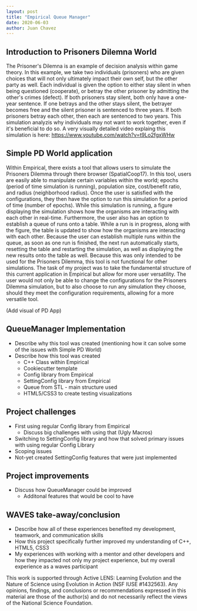 ```yaml
---
layout: post
title: "Empirical Queue Manager"
date: 2020-06-03
author: Juan Chavez
---
```


## Introduction to Prisoners Dilemna World
  The Prisoner's Dilemna is an example of decision analysis within game theory. In this example, we take two individuals (prisoners) who are given choices that will not only ultimately impact their own self, but the other party as well. Each individual is given the option to either stay silent in when being questioned (cooperate), or betray the other prisoner by admitting the other's crimes (defect). If both prisoners stay silent, both only have a one-year sentence. If one betrays and the other stays silent, the betrayer becomes free and the silent prisoner is sentenced to three years. If both prisoners betray each other, then each are sentenced to two years. This simulation analyzis why individuals may not want to work together, even if it's beneficial to do so.
A very visually detailed video explaing this simulation is here: https://www.youtube.com/watch?v=t9Lo2fgxWHw
  
## Simple PD World application
  Within Empirical, there exists a tool that allows users to simulate the Prisoners Dilemma through there browser (SpatialCoop17). In this tool, users are easily able to manipulate certain variables within the world; epochs (period of time simulation is running), population size, cost/benefit ratio, and radius (neighborhood radius). Once the user is satisfied with the configurations, they then have the option to run this simulation for a period of time (number of epochs). While this simulation is running, a figure displaying the simulation shows how the organisms are interacting with each other in real-time. Furthermore, the user also has an option to establish a queue of runs onto a table. While a run is in progress, along with the figure, the table is updated to show how the organisms are interacting with each other. Because the user can establish multiple runs within the queue, as soon as one run is finished, the next run automatically starts, resetting the table and restarting the simulation, as well as displaying the new results onto the table as well. 
  Because this was only intended to be used for the Prisoners Dilemma, this tool is not functional for other simulations. The task of my project was to take the fundamental structure of this current application in Empirical but allow for more user versatility. The user would not only be able to change the configurations for the Prisoners Dilemma simulation, but to also choose to run any simulation they choose, should they meet the configuration requirements, allowing for a more versatile tool.

(Add visual of PD App)
    
## QueueManager Implementation
  - Describe why this tool was created (mentioning how it can solve some of the issues with Simple PD World)
  - Describe how this tool was created
    - C++ Class within Empirical
    - Cookiecutter template
    - Config library from Empirical
    - SettingConfig library from Empirical
    - Queue from STL - main structure used
    - HTML5/CSS3 to create testing visualizations
    
## Project challenges
  - First using regular Config library from Empirical
    - Discuss big challenges with using that (Ugly Macros)
  - Switching to SettingConfig library and how that solved primary issues with using regular Config Library
  - Scoping issues
  - Not-yet created SettingConfig features that were just implemented
  
## Project improvements
  - Discuss how QueueManager could be improved
    - Additonal features that would be cool to have
    
## WAVES take-away/conclusion
  - Describe how all of these experiences benefited my development, teamwork, and communication skills
  - How this project specifically further improved my understanding of C++, HTML5, CSS3
  - My experiences with working with a mentor and other developers and how they impacted not only my project experience, but my overall experience as a waves participant

This work is supported through Active LENS: Learning Evolution and the Nature of Science using Evolution in Action (NSF IUSE #1432563). Any opinions, findings, and conclusions or recommendations expressed in this material are those of the author(s) and do not necessarily reflect the views of the National Science Foundation.
